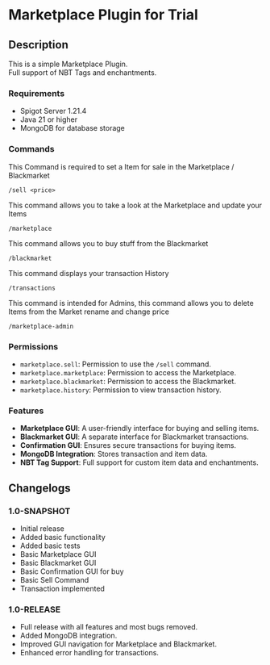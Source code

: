 # Marketplace Plugin for Trial

## Description

This is a simple Marketplace Plugin. <br>
Full support of NBT Tags and enchantments.

### Requirements
- Spigot Server 1.21.4
- Java 21 or higher
- MongoDB for database storage

### Commands
This Command is required to set a Item for sale in the Marketplace / Blackmarket
```
/sell <price>
```
This command allows you to take a look at the Marketplace and update your Items
```
/marketplace
```
This command allows you to buy stuff from the Blackmarket
```
/blackmarket
```
This command displays your transaction History
```
/transactions
```
This command is intended for Admins, this command allows you to delete Items from the Market rename and change price
```
/marketplace-admin
```

### Permissions
- `marketplace.sell`: Permission to use the `/sell` command.
- `marketplace.marketplace`: Permission to access the Marketplace.
- `marketplace.blackmarket`: Permission to access the Blackmarket.
- `marketplace.history`: Permission to view transaction history.

### Features
- **Marketplace GUI**: A user-friendly interface for buying and selling items.
- **Blackmarket GUI**: A separate interface for Blackmarket transactions.
- **Confirmation GUI**: Ensures secure transactions for buying items.
- **MongoDB Integration**: Stores transaction and item data.
- **NBT Tag Support**: Full support for custom item data and enchantments.

## Changelogs

### 1.0-SNAPSHOT
- Initial release
- Added basic functionality
- Added basic tests
- Basic Marketplace GUI
- Basic Blackmarket GUI
- Basic Confirmation GUI for buy
- Basic Sell Command
- Transaction implemented

### 1.0-RELEASE
- Full release with all features and most bugs removed.
- Added MongoDB integration.
- Improved GUI navigation for Marketplace and Blackmarket.
- Enhanced error handling for transactions.